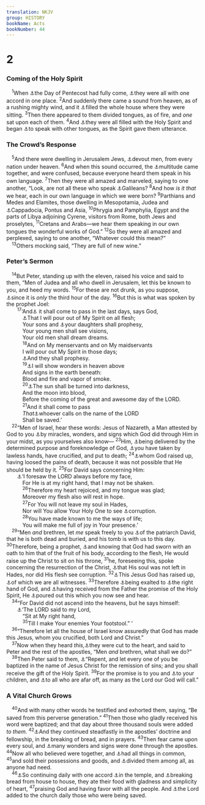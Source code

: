 ```yaml
---
translation: NKJV
group: HISTORY
bookName: Acts 
bookNumber: 44
---
```


<div class="title"><h1>2</h1><h3>Coming of the Holy Spirit</h3></div>
<span class="verse cong_2_1"> <sup>1</sup>When <a data-toggle="tooltip" data-placement="bottom" title="Lev. 23:15; Deut. 16:9; Acts 20:16; 1 Cor. 16:8">⚓</a>the Day of Pentecost had fully come, <a data-toggle="tooltip" data-placement="bottom" title="Acts 1:14">⚓</a>they were all with one accord in one place. </span>
<span class="verse cong_2_2"><sup>2</sup>And suddenly there came a sound from heaven, as of a rushing mighty wind, and it <a data-toggle="tooltip" data-placement="bottom" title="Acts 4:31">⚓</a>filled the whole house where they were sitting. </span>
<span class="verse cong_2_3"><sup>3</sup>Then there appeared to them divided tongues, as of fire, and <i>one</i> sat upon each of them. </span>
<span class="verse cong_2_4"><sup>4</sup>And <a data-toggle="tooltip" data-placement="bottom" title="Matt. 3:11; 5:6; 10:20; Luke 3:16; John 14:16; 16:7–15; Acts 1:5">⚓</a>they were all filled with the Holy Spirit and began <a data-toggle="tooltip" data-placement="bottom" title="Mark 16:17; Acts 10:46; 19:6; (1 Cor. 12:10, 28, 30; 13:1)">⚓</a>to speak with other tongues, as the Spirit gave them utterance.<br/></span>
<div class="title"><h3>The Crowd’s Response</h3></div>
<span class="verse cong_2_5"> <sup>5</sup>And there were dwelling in Jerusalem Jews, <a data-toggle="tooltip" data-placement="bottom" title="Luke 2:25; Acts 8:2">⚓</a>devout men, from every nation under heaven. </span>
<span class="verse cong_2_6"><sup>6</sup>And when this sound occurred, the <a data-toggle="tooltip" data-placement="bottom" title="Acts 4:32">⚓</a>multitude came together, and were confused, because everyone heard them speak in his own language. </span>
<span class="verse cong_2_7"><sup>7</sup>Then they were all amazed and marveled, saying to one another, “Look, are not all these who speak <a data-toggle="tooltip" data-placement="bottom" title="Matt. 26:73; Acts 1:11">⚓</a>Galileans? </span>
<span class="verse cong_2_8"><sup>8</sup>And how <i>is</i> <i>it</i> <i>that</i> we hear, each in our own language in which we were born? </span>
<span class="verse cong_2_9"><sup>9</sup>Parthians and Medes and Elamites, those dwelling in Mesopotamia, Judea and <a data-toggle="tooltip" data-placement="bottom" title="1 Pet. 1:1">⚓</a>Cappadocia, Pontus and Asia, </span>
<span class="verse cong_2_10"><sup>10</sup>Phrygia and Pamphylia, Egypt and the parts of Libya adjoining Cyrene, visitors from Rome, both Jews and proselytes, </span>
<span class="verse cong_2_11"><sup>11</sup>Cretans and Arabs—we hear them speaking in our own tongues the wonderful works of God.” </span>
<span class="verse cong_2_12"><sup>12</sup>So they were all amazed and perplexed, saying to one another, “Whatever could this mean?”<br/></span>
<span class="verse cong_2_13"> <sup>13</sup>Others mocking said, “They are full of new wine.”<br/></span>
<div class="title"><h3>Peter’s Sermon</h3></div>
<span class="verse cong_2_14"> <sup>14</sup>But Peter, standing up with the eleven, raised his voice and said to them, “Men of Judea and all who dwell in Jerusalem, let this be known to you, and heed my words. </span>
<span class="verse cong_2_15"><sup>15</sup>For these are not drunk, as you suppose, <a data-toggle="tooltip" data-placement="bottom" title="1 Thess. 5:7">⚓</a>since it is <i>only</i> the third hour of the day. </span>
<span class="verse cong_2_16"><sup>16</sup>But this is what was spoken by the prophet Joel:<br/></span>
<span class="verse cong_2_17">  <sup>17</sup>‘And<a data-toggle="tooltip" data-placement="bottom" title="Is. 44:3; Ezek. 11:19; Joel 2:28–32; (Zech. 12:10; John 7:38)">⚓</a> it shall come to pass in the last days, says God,<br/>   <a data-toggle="tooltip" data-placement="bottom" title="Acts 10:45">⚓</a>That I will pour out of My Spirit on all flesh;<br/>   Your sons and <a data-toggle="tooltip" data-placement="bottom" title="Acts 21:9">⚓</a>your daughters shall prophesy,<br/>   Your young men shall see visions,<br/>   Your old men shall dream dreams.<br/></span>
<span class="verse cong_2_18">   <sup>18</sup>And on My menservants and on My maidservants<br/>   I will pour out My Spirit in those days;<br/>   <a data-toggle="tooltip" data-placement="bottom" title="Acts 21:4, 9; 1 Cor. 12:10">⚓</a>And they shall prophesy.<br/></span>
<span class="verse cong_2_19">   <sup>19</sup><a data-toggle="tooltip" data-placement="bottom" title="Joel 2:30">⚓</a>I will show wonders in heaven above<br/>   And signs in the earth beneath:<br/>   Blood and fire and vapor of smoke.<br/></span>
<span class="verse cong_2_20">   <sup>20</sup><a data-toggle="tooltip" data-placement="bottom" title="Is. 13:10; Ezek. 32:7; Matt. 24:29; Mark 13:24, 25; Luke 21:25; Rev. 6:12">⚓</a>The sun shall be turned into darkness,<br/>   And the moon into blood,<br/>   Before the coming of the great and awesome day of the LORD.<br/></span>
<span class="verse cong_2_21">   <sup>21</sup>And it shall come to pass<br/>   <i>That</i><a data-toggle="tooltip" data-placement="bottom" title="Rom. 10:13">⚓</a>whoever calls on the name of the LORD<br/>   Shall be saved.’<br/></span>
<span class="verse cong_2_22"> <sup>22</sup>“Men of Israel, hear these words: Jesus of Nazareth, a Man attested by God to you <a data-toggle="tooltip" data-placement="bottom" title="Is. 50:5; John 3:2; 5:6; Acts 10:38">⚓</a>by miracles, wonders, and signs which God did through Him in your midst, as you yourselves also know— </span>
<span class="verse cong_2_23"><sup>23</sup>Him, <a data-toggle="tooltip" data-placement="bottom" title="Matt. 26:4; Luke 22:22; Acts 3:18; 4:28; (1 Pet. 1:20)">⚓</a>being delivered by the determined purpose and foreknowledge of God, <a data-toggle="tooltip" data-placement="bottom" title="Acts 5:30">⚓</a>you have taken by lawless hands, have crucified, and put to death; </span>
<span class="verse cong_2_24"><sup>24</sup><a data-toggle="tooltip" data-placement="bottom" title="(Rom. 8:11; 1 Cor. 6:14; 2 Cor. 4:14; Eph. 1:20; Col. 2:12); 1 Thess. 1:10; Heb. 13:20">⚓</a>whom God raised up, having loosed the pains of death, because it was not possible that He should be held by it. </span>
<span class="verse cong_2_25"><sup>25</sup>For David says concerning Him:<br/>  <a data-toggle="tooltip" data-placement="bottom" title="Ps. 16:8–11">⚓</a>‘I foresaw the LORD always before my face,<br/>   For He is at my right hand, that I may not be shaken.<br/></span>
<span class="verse cong_2_26">   <sup>26</sup>Therefore my heart rejoiced, and my tongue was glad;<br/>   Moreover my flesh also will rest in hope.<br/></span>
<span class="verse cong_2_27">   <sup>27</sup>For You will not leave my soul in Hades,<br/>   Nor will You allow Your Holy One to see <a data-toggle="tooltip" data-placement="bottom" title="Acts 13:30–37">⚓</a>corruption.<br/></span>
<span class="verse cong_2_28">   <sup>28</sup>You have made known to me the ways of life;<br/>   You will make me full of joy in Your presence.’<br/></span>
<span class="verse cong_2_29"> <sup>29</sup>“Men <i>and</i> brethren, let <i>me</i> speak freely to you <a data-toggle="tooltip" data-placement="bottom" title="Acts 13:36">⚓</a>of the patriarch David, that he is both dead and buried, and his tomb is with us to this day. </span>
<span class="verse cong_2_30"><sup>30</sup>Therefore, being a prophet, <a data-toggle="tooltip" data-placement="bottom" title="2 Sam. 7:12; Ps. 132:11; Luke 1:32; Rom. 1:3; 2 Tim. 2:8">⚓</a>and knowing that God had sworn with an oath to him that of the fruit of his body, according to the flesh, He would raise up the Christ to sit on his throne, </span>
<span class="verse cong_2_31"><sup>31</sup>he, foreseeing this, spoke concerning the resurrection of the Christ, <a data-toggle="tooltip" data-placement="bottom" title="Ps. 16:10; Is. 50:8; 53:10">⚓</a>that His soul was not left in Hades, nor did His flesh see corruption. </span>
<span class="verse cong_2_32"><sup>32</sup><a data-toggle="tooltip" data-placement="bottom" title="Acts 2:24">⚓</a>This Jesus God has raised up, <a data-toggle="tooltip" data-placement="bottom" title="Acts 1:8; 3:15">⚓</a>of which we are all witnesses. </span>
<span class="verse cong_2_33"><sup>33</sup>Therefore <a data-toggle="tooltip" data-placement="bottom" title="Ps. 68:18; (Acts 5:31); Phil. 2:9">⚓</a>being exalted to <a data-toggle="tooltip" data-placement="bottom" title="Ps. 110:1; Mark 16:19; (Heb. 10:12)">⚓</a>the right hand of God, and <a data-toggle="tooltip" data-placement="bottom" title="Luke 24:49; (John 14:26)">⚓</a>having received from the Father the promise of the Holy Spirit, He <a data-toggle="tooltip" data-placement="bottom" title="Matt. 3:11; 5:6; Luke 3:16; 22:69; John 14:16; 16:7–15; Acts 2:1–11, 17; 10:45; Eph. 4:8">⚓</a>poured out this which you now see and hear.<br/></span>
<span class="verse cong_2_34"> <sup>34</sup>“For David did not ascend into the heavens, but he says himself:<br/>  <a data-toggle="tooltip" data-placement="bottom" title="Ps. 68:18; 110:1; Matt. 22:44; Luke 23:43; John 20:17; 1 Cor. 15:25; Eph. 1:20; Heb. 1:13">⚓</a>‘The LORD said to my Lord,<br/>   “Sit at My right hand,<br/></span>
<span class="verse cong_2_35">   <sup>35</sup>Till I make Your enemies Your footstool.” ’<br/></span>
<span class="verse cong_2_36"> <sup>36</sup>“Therefore let all the house of Israel know assuredly that God has made this Jesus, whom you crucified, both Lord and Christ.”<br/></span>
<span class="verse cong_2_37"> <sup>37</sup>Now when they heard <i>this,</i><a data-toggle="tooltip" data-placement="bottom" title="(Zech. 12:10); Luke 3:10, 12, 14; John 16:8">⚓</a>they were cut to the heart, and said to Peter and the rest of the apostles, “Men <i>and</i> brethren, what shall we do?”<br/></span>
<span class="verse cong_2_38"> <sup>38</sup>Then Peter said to them, <a data-toggle="tooltip" data-placement="bottom" title="Luke 24:47">⚓</a>“Repent, and let every one of you be baptized in the name of Jesus Christ for the remission of sins; and you shall receive the gift of the Holy Spirit. </span>
<span class="verse cong_2_39"><sup>39</sup>For the promise is to you and <a data-toggle="tooltip" data-placement="bottom" title="Joel 2:28, 32">⚓</a>to your children, and <a data-toggle="tooltip" data-placement="bottom" title="Acts 11:15, 18; Eph. 2:13">⚓</a>to all who are afar off, as many as the Lord our God will call.”<br/></span>
<div class="title"><h3>A Vital Church Grows</h3></div>
<span class="verse cong_2_40"> <sup>40</sup>And with many other words he testified and exhorted them, saying, “Be saved from this perverse generation.” </span>
<span class="verse cong_2_41"><sup>41</sup>Then those who gladly received his word were baptized; and that day about three thousand souls were added <i>to</i> <i>them.</i></span>
<span class="verse cong_2_42"><sup>42</sup><a data-toggle="tooltip" data-placement="bottom" title="Acts 1:14; Rom. 12:12; Eph. 6:18; Col. 4:2; Heb. 10:25">⚓</a>And they continued steadfastly in the apostles’ doctrine and fellowship, in the breaking of bread, and in prayers. </span>
<span class="verse cong_2_43"><sup>43</sup>Then fear came upon every soul, and <a data-toggle="tooltip" data-placement="bottom" title="Mark 16:17; Acts 2:22">⚓</a>many wonders and signs were done through the apostles. </span>
<span class="verse cong_2_44"><sup>44</sup>Now all who believed were together, and <a data-toggle="tooltip" data-placement="bottom" title="Acts 4:32, 34, 37; 5:2">⚓</a>had all things in common, </span>
<span class="verse cong_2_45"><sup>45</sup>and sold their possessions and goods, and <a data-toggle="tooltip" data-placement="bottom" title="Is. 58:7">⚓</a>divided them among all, as anyone had need.<br/></span>
<span class="verse cong_2_46"> <sup>46</sup><a data-toggle="tooltip" data-placement="bottom" title="Acts 1:14">⚓</a>So continuing daily with one accord <a data-toggle="tooltip" data-placement="bottom" title="Luke 24:53">⚓</a>in the temple, and <a data-toggle="tooltip" data-placement="bottom" title="Luke 24:30; Acts 2:42; 20:7; (1 Cor. 10:16)">⚓</a>breaking bread from house to house, they ate their food with gladness and simplicity of heart, </span>
<span class="verse cong_2_47"><sup>47</sup>praising God and having favor with all the people. And <a data-toggle="tooltip" data-placement="bottom" title="Acts 5:14">⚓</a>the Lord added to the church daily those who were being saved.<br/></span>
